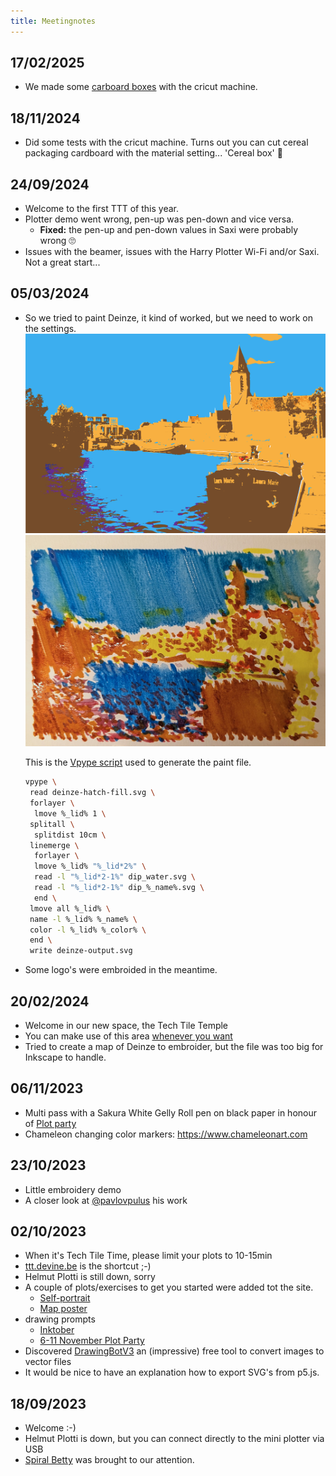```yaml
---
title: Meetingnotes
---
```


## 17/02/2025

- We made some [carboard boxes](https://www.templatemaker.nl/en/giftbox/) with the cricut machine.

## 18/11/2024

- Did some tests with the cricut machine. Turns out you can cut cereal packaging cardboard with the material setting... 'Cereal box' 🤯

## 24/09/2024

- Welcome to the first TTT of this year.
- Plotter demo went wrong, pen-up was pen-down and vice versa.
  - **Fixed:** the pen-up and pen-down values in Saxi were probably wrong 🙄
- Issues with the beamer, issues with the Harry Plotter Wi-Fi and/or Saxi. Not a great start...

## 05/03/2024

- So we tried to paint Deinze, it kind of worked, but we need to work on the settings.
 ![Deinze posterized!](../../../assets/meetingnotes/20240305/deinze-posterize.png "Deinze, posterized")
 ![Deinze painted!](../../../assets/meetingnotes/20240305/deinze-painted.jpg "Deinze, painted")

  This is the [Vpype script](../general/03-vpype) used to generate the paint file.

  ```bash
  vpype \
   read deinze-hatch-fill.svg \
   forlayer \
    lmove %_lid% 1 \
   splitall \
    splitdist 10cm \
   linemerge \
    forlayer \
    lmove %_lid% "%_lid*2%" \
    read -l "%_lid*2-1%" dip_water.svg \
    read -l "%_lid*2-1%" dip_%_name%.svg \
    end \
   lmove all %_lid% \
   name -l %_lid% %_name% \
   color -l %_lid% %_color% \
   end \
   write deinze-output.svg
  ```

- Some logo's were embroided in the meantime.

## 20/02/2024

- Welcome in our new space, the Tech Tile Temple
- You can make use of this area [whenever you want](../temple)
- Tried to create a map of Deinze to embroider, but the file was too big for Inkscape to handle.

## 06/11/2023

- Multi pass with a Sakura White Gelly Roll pen on black paper in honour of [Plot party](https://penplotterartwork.com/plotparty/)
- Chameleon changing color markers: <https://www.chameleonart.com>

## 23/10/2023

- Little embroidery demo
- A closer look at [@pavlovpulus](https://www.instagram.com/p/CyURVcqL3Zv/) his work

## 02/10/2023

- When it's Tech Tile Time, please limit your plots to 10-15min
- [ttt.devine.be](https://ttt.devine.be) is the shortcut ;-)
- Helmut Plotti is still down, sorry
- A couple of plots/exercises to get you started were added tot the site.
  - [Self-portrait](../plotter/Try%20it%20yourself/01-selfportrait.md)
  - [Map poster](../plotter/Try%20it%20yourself/02-mapposter.md)
- drawing prompts
  - [Inktober](https://inktober.com/rules)
  - [6-11 November Plot Party](https://penplotterartwork.com/plotparty/)
- Discovered [DrawingBotV3](https://github.com/SonarSonic/DrawingBotV3/) an (impressive) free tool to convert images to vector files
- It would be nice to have an explanation how to export SVG's from p5.js.

## 18/09/2023

- Welcome :-)
- Helmut Plotti is down, but you can connect directly to the mini plotter via USB
- [Spiral Betty](https://spiralbetty.com/) was brought to our attention.
